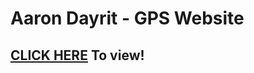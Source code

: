 # Aaron Dayrit - GPS Website

## [CLICK HERE](https://aarondayrit.github.io/FetchApi//index.html) To view!

